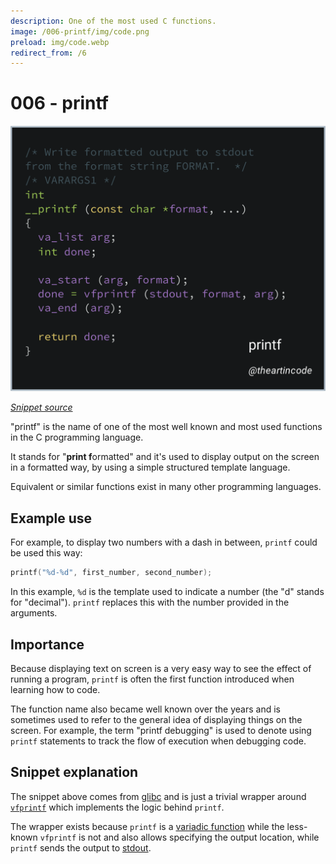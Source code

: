 ```yaml
---
description: One of the most used C functions.
image: /006-printf/img/code.png
preload: img/code.webp
redirect_from: /6
---
```


# 006 - printf

<picture>
  <source srcset="img/code.webp" type="image/webp">
  <source srcset="img/code.png" type="image/png">
  <img src="img/code.png" alt="Code snippet of the printf function">
</picture>

[*Snippet source*](https://github.com/lattera/glibc/blob/895ef79e04a953cac1493863bcae29ad85657ee1/stdio-common/printf.c#L24-L37)

"printf" is the name of one of the most well known and most used functions in
the C programming language.

It stands for "**print f**ormatted" and it's used to display output on the
screen in a formatted way, by using a simple structured template language.

Equivalent or similar functions exist in many other programming languages.

## Example use

For example, to display two numbers with a dash in between, `printf` could be
used this way:

```c
printf("%d-%d", first_number, second_number);
```

In this example, `%d` is the template used to indicate a number (the "d" stands
for "decimal"). `printf` replaces this with the number provided in the
arguments.

## Importance

Because displaying text on screen is a very easy way to see the effect of
running a program, `printf` is often the first function introduced when learning
how to code.

The function name also became well known over the years and is sometimes used
to refer to the general idea of displaying things on the screen. For example,
the term "printf debugging" is used to denote using `printf` statements to track
the flow of execution when debugging code.

## Snippet explanation

The snippet above comes from [glibc](https://www.gnu.org/software/libc/) and
is just a trivial wrapper around [`vfprintf`](https://en.cppreference.com/w/c/io/vfprintf)
which implements the logic behind `printf`.

The wrapper exists because `printf` is a [variadic function](https://en.cppreference.com/w/c/variadic)
while the less-known `vfprintf` is not and also allows specifying the output
location, while `printf` sends the output to [stdout](https://en.wikipedia.org/wiki/stdout).
